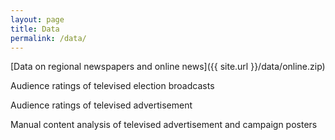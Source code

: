 ```yaml
---
layout: page
title: Data
permalink: /data/
---
```


[Data on regional newspapers and online news]({{ site.url }}/data/online.zip)

Audience ratings of televised election broadcasts

Audience ratings of televised advertisement

Manual content analysis of televised advertisement and campaign posters
